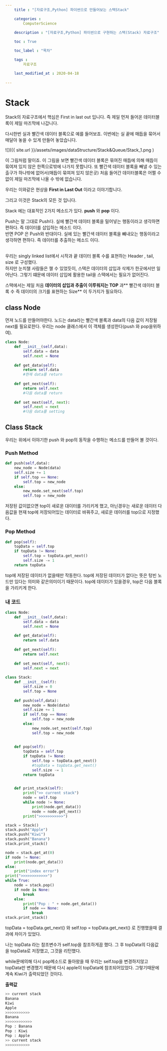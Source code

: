 ```yaml
---
    title : "[자료구조,Python] 파이썬으로 만들어보는 스택Stack"

    categories : 
        ComputerScience
    
    description : "[자료구조,Python] 파이썬으로 구현하는 스택(Stack) 자료구조"

    toc : True

    toc_label : "목차"

    tags : 
        자료구조

    last_modified_at : 2020-04-18 
 
---
```


# Stack

Stack의 자료구조에서 핵심은 First in last out 입니다. 즉 제일 먼져 들어온 데이터블록이 제일 마즈막에 나갑니다.

다시한번 실과 빨간색 데이터 블록으로 예를 들어보죠. 이번에는 실 끝에 매듭을 묶어서 매달아 놓을 수 있게 만들어 놓았습니다.

![]({{ site.url }}/assets/images/dataStructure/Stack&Queue/Stack_1.png )

이 그림처럼 말이죠. 이 그림을 보면 빨간색 데이터 블록은 묶여진 매듭에 의해 매듭이 묶여져 있지 않은 한쪽으로밖에 나가지 못합니다. 또 빨간색 데이터 블록을 빼낼 수 있는 출구가 하나밖에 없어서(매듭이 묶여져 있지 않은곳) 처음 들어간 데이터블록은 어쩔 수 없이 제일 마즈막에 나올 수 밖에 없습니다.

우리는 이와같은 현상을 **First in Last Out** 이라고 이야기합니다.

그리고 이것은 Stack의 모든 것 입니다.

Stack 에는 대표적인  2가지 메소드가 있다. **push** 와 **pop** 이다. 
<br/>

Push는 말 그대로 Push다. 실에 빨간색 데이터 블록을 밀어넣는 행동이라고 생각하면 편하다. 즉 데이터를 삽입하는 메소드 이다.
<br/>
반면 POP 은 Push와 반대이다. 실에 있는 빨간색 데이터 블록을 뺴내오는 행동이라고 생각하면 편하다. 즉 데이터를 추출하는 메소드 이다.
<br/>
<br/>

우리는  singly linked list에서 시작과 끝 데이터 블록 수를 표현하는 Header , tail, size 로 구성했다.
<br/>
하지만 눈치챌 사람들은 챌 수 있었듯이, 스택은 데이터의 삽입과 삭제가 한곳에서만 일어난다. 그렇기 떄문에 데이터 삽입에 활용한 tail을 스택에서는 필요가 없어진다.

스택에서는 제일 처음 **데이터의 삽입과 추출이 이루워지는 TOP** 과** 빨간색 데이터 블록 수 즉 데이터의 크기를 표현하는 Size** 이 두가지가 필요하다.

## class Node
먼져 노드를 만들어야한다. 노드는 data라는 빨간색 블록과 data의 다음 값이 저장될 next를 필요로한다. 우리는 node 클래스에서 이 객체를 생성한다(push 와 pop을위하여). 

```python
class Node:
    def __init__(self,data):
        self.data = data
        self.next = None
    
    def get_data(self):
        return self.data
        #현재 data를 return 
        
    def get_next(self):
        return self.next
        #다음 data를 return
        
    def set_next(self, next):
        self.next = next
        #다음 data를 setting
```
## Class Stack
우리는 위에서 이야기한 push 와 pop의 동작을 수행하는 메소드를 만들어 볼 것이다.

### Push Method

```python
def push(self,data):
    new_node = Node(data)
    self.size += 1
    if self.top == None:
        self.top = new_node
    else:
        new_node.set_next(self.top)
        self.top = new_node
```

저장된 값이없으면 top이 새로운 대이터를 가리키게 했고, 아닌경우는 새로운 데이터 다음값을 현재 top에 저장되어있는 데이터로 바꿔주고, 새로운 데이러를 top으로 지정했다. 


### Pop Method

```python
def pop(self):
    topData = self.top
    if topData != None:
        self.top = topData.get_next()
        self.size -= 1
    return topData
```
top에 저장된 데이터가 없을때만 작동한다. top에 저장된 데이터가 없다는 뜻은 텅빈 노드만 있다는 의미와 같은의미이기 때문이다. top에 데이터가 있을경우, top은 다음 블록을 가리키게 한다. 


### 내 코드

```python
class Node:
    def __init__(self,data):
        self.data = data
        self.next = None
        
    def get_data(self):
        return self.data
    
    def get_next(self):
        return self.next
    
    def set_next(self, next):
        self.next = next
        
class Stack:
    def __init__(self):
        self.size = 0
        self.top = None
        
    def push(self,data):
        new_node = Node(data)
        self.size += 1
        if self.top == None:
            self.top = new_node
        else:
            new_node.set_next(self.top)
            self.top = new_node
            
    
    def pop(self):
        topData = self.top
        if topData != None:
            self.top = topData.get_next()
            #topData = topData.get_next()
            self.size -= 1
        return topData

        
    def print_stack(self):
        print(">> current stack")
        node = self.top
        while node != None:
            print(node.get_data())
            node = node.get_next()
        print(">>>>>>>>>>>")

stack = Stack()
stack.push("Apple")
stack.push("Kiwi")
stack.push("Banana")
stack.print_stack()

node = stack.get_at(0)
if node != None:
    print(node.get_data())
else:
    print("index error")
print(">>>>>>>>>>>>")
while True:
    node = stack.pop()
    if node is None:
        break
    else:
        print("Pop : " + node.get_data())
        if node == None:
            break
stack.print_stack()

```
topData = topData.get_next() 와 self.top = topData.get_next() 로 진행했을때 결과에 차이가 있었다. 

나는 topData  라는 참조변수가 self.top을 참조하게끔 했다. 그 후  topData의 다음값을 topData로 저장했고, 그것을 리턴했다. 

while문에의해 다시 pop메소드로 돌아왔을 때 우리는 self.top을 변경하지않고 topData만 변경했기 때문에 다시 apple이 topData에 참조되어있었다. 그렇기때문에 계속 Kiwi가 출력되었던 것이다.

**출력값**
```python
>> current stack
Banana
Kiwi
Apple
>>>>>>>>>>>
Banana
>>>>>>>>>>>>
Pop : Banana
Pop : Kiwi
Pop : Apple
>> current stack
>>>>>>>>>>>
```
